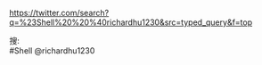 https://twitter.com/search?q=%23Shell%20%20%40richardhu1230&src=typed_query&f=top


搜: <br>
#Shell  @richardhu1230


